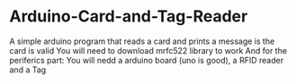 # Arduino-Card-and-Tag-Reader
A simple arduino program that reads a card and prints a message is the card is valid
You will need to download mrfc522 library to work
And for the periferics part: You will nedd a arduino board (uno is good), a RFID reader and a Tag
